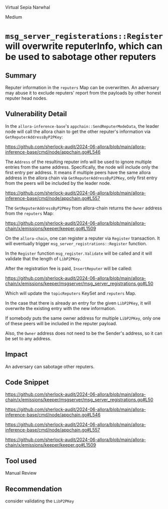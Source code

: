 Virtual Sepia Narwhal

Medium

# `msg_server_registerations::Register` will overwrite reputerInfo, which can be used to sabotage other reputers

## Summary

Reputer information in the `reputers` Map can be overwritten.
An adversary may abuse it to exclude reputers' report from the payloads by other honest reputer head nodes.

## Vulnerability Detail

In the `allora-inference-base`'s `appchain::SendReputerModeData`, the leader node will call the allora chain to get the other reputer's information via `GetReputerAddressByP2PKey`:

https://github.com/sherlock-audit/2024-06-allora/blob/main/allora-inference-base/cmd/node/appchain.go#L546

The `Address` of the resulting reputer info will be used to ignore multiple entries from the same address.
Specifically, the node will include only the first entry per address.
It means if multiple peers have the same allora address in the allora chain via `GetReputerAddressByP2PKey`, only first entry from the peers will be included by the leader node.

https://github.com/sherlock-audit/2024-06-allora/blob/main/allora-inference-base/cmd/node/appchain.go#L557

The `GetReputerAddressByP2PKey` from allora-chain returns  the `Owner` address from the `reputers` Map:

https://github.com/sherlock-audit/2024-06-allora/blob/main/allora-chain/x/emissions/keeper/keeper.go#L1509


On the `allora-chain`, one can register a reputer via `Register` transaction. It will eventually trigger `msg_server_registrations::Register` function.

In the `Register` function `msg_register.Validate` will be called and it will validate that the length of `LibP2PKey`.

After the registration fee is paid, `InsertReputer` will be called: 

https://github.com/sherlock-audit/2024-06-allora/blob/main/allora-chain/x/emissions/keeper/msgserver/msg_server_registrations.go#L50

Which will update the `topicReputers` KeySet and `reputers` Map.

In the case that there is already an entry for the given `LibP2PKey`, it will overwrite the existing entry with the new information.

If somebody puts the same owner address for multiple `LibP2PKey`, only one of these peers will be included in the reputer payload.

Also, the `Owner` address does not need to be the Sender's address, so it can be set to any address.


## Impact

An adversary can sabotage other reputers.

## Code Snippet

https://github.com/sherlock-audit/2024-06-allora/blob/main/allora-chain/x/emissions/keeper/msgserver/msg_server_registrations.go#L50

https://github.com/sherlock-audit/2024-06-allora/blob/main/allora-inference-base/cmd/node/appchain.go#L546

https://github.com/sherlock-audit/2024-06-allora/blob/main/allora-inference-base/cmd/node/appchain.go#L557

https://github.com/sherlock-audit/2024-06-allora/blob/main/allora-chain/x/emissions/keeper/keeper.go#L1509

## Tool used

Manual Review

## Recommendation

consider validating the `LibP2PKey`

